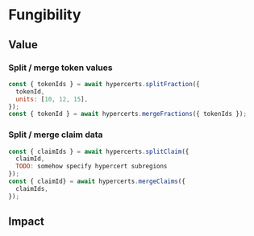 # Fungibility

## Value

### Split / merge token values

```js
const { tokenIds } = await hypercerts.splitFraction({
  tokenId,
  units: [10, 12, 15],
});
const { tokenId } = await hypercerts.mergeFractions({ tokenIds });
```

### Split / merge claim data

```js
const { claimIds } = await hypercerts.splitClaim({
  claimId,
  TODO: somehow specify hypercert subregions
});
const { claimId} = await hypercerts.mergeClaims({
  claimIds,
});
```

## Impact

